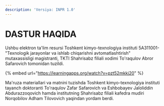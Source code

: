 ```yaml
---
description: 'Versiya: INPR 1.0'
---
```


# DASTUR HAQIDA

Ushbu elektron ta'lim resursi Toshkent kimyo-texnologiya instituti 5A311001- "Texnologik jarayonlar va ishlab chiqarishni avtomatlashtirish" mutaxassisligi magistranti, TKTI Shahrisabz filiali xodimi To'raqulov Abror Safarovich tomonidan tuzildi.&#x20;

{% embed url="https://learningapps.org/watch?v=pzt52mkkj20" %}

Ma'ruza materiallari va matnini tuzishda Toshkent kimyo-texnologiya instituti tayanch doktoranti To'raqulov Zafar Safarovich va Eshbobayev Jaloliddin Abdurazzoqovich hamda institutning Shahrisabz filiali kafedra mudiri Norqobilov Adham Tilovovich yaqindan yordam berdi.
